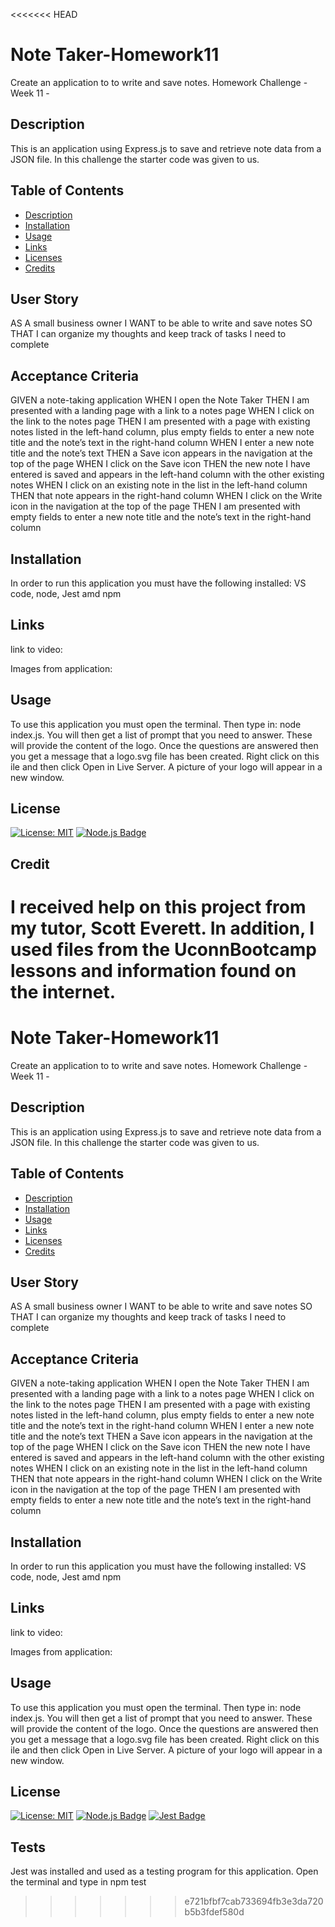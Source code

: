 <<<<<<< HEAD
# Note Taker-Homework11
Create an application to to write and save notes. Homework Challenge -Week 11 -

## Description
This is an application using Express.js to save and retrieve note data from a JSON file.
In this challenge the starter code was given to us.

## Table of Contents
* [Description](#description)
* [Installation](#installation)
* [Usage](#usage)
* [Links](#links)
* [Licenses](#license)
* [Credits](#credits)

## User Story
AS A small business owner
I WANT to be able to write and save notes
SO THAT I can organize my thoughts and keep track of tasks I need to complete

## Acceptance Criteria
GIVEN a note-taking application
WHEN I open the Note Taker
THEN I am presented with a landing page with a link to a notes page
WHEN I click on the link to the notes page
THEN I am presented with a page with existing notes listed in the left-hand column, plus empty fields to enter a new note title and the note’s text in the right-hand column
WHEN I enter a new note title and the note’s text
THEN a Save icon appears in the navigation at the top of the page
WHEN I click on the Save icon
THEN the new note I have entered is saved and appears in the left-hand column with the other existing notes
WHEN I click on an existing note in the list in the left-hand column
THEN that note appears in the right-hand column
WHEN I click on the Write icon in the navigation at the top of the page
THEN I am presented with empty fields to enter a new note title and the note’s text in the right-hand column


## Installation
In order to run this application you must have the following installed: VS code, node, Jest amd npm

## Links
link to video: 



Images from application:





## Usage
To use this application you must open the terminal. Then type in: node index.js.  You will then get 
a list of prompt that you need to answer.  These will provide the content of the logo.  Once the questions
are answered then you get a message that a logo.svg file has been created.  Right click on this ile and
then click Open in Live Server.  A picture of your logo will appear in a new window.

## License
[![License: MIT](https://img.shields.io/badge/License-MIT-green.svg)](https://opensource.org/licenses/MIT)
[![Node.js Badge](https://img.shields.io/badge/Node.js-393?logo=nodedotjs&logoColor=fff&style=flat)](https://nodejs.org/en) 

## Credit
I received help on this project from my tutor, Scott Everett.  In addition, I used files from the UconnBootcamp lessons and
information found on the internet.
=======
# Note Taker-Homework11
Create an application to to write and save notes. Homework Challenge -Week 11 -

## Description
This is an application using Express.js to save and retrieve note data from a JSON file.
In this challenge the starter code was given to us.

## Table of Contents
* [Description](#description)
* [Installation](#installation)
* [Usage](#usage)
* [Links](#links)
* [Licenses](#license)
* [Credits](#credits)

## User Story
AS A small business owner
I WANT to be able to write and save notes
SO THAT I can organize my thoughts and keep track of tasks I need to complete

## Acceptance Criteria
GIVEN a note-taking application
WHEN I open the Note Taker
THEN I am presented with a landing page with a link to a notes page
WHEN I click on the link to the notes page
THEN I am presented with a page with existing notes listed in the left-hand column, plus empty fields to enter a new note title and the note’s text in the right-hand column
WHEN I enter a new note title and the note’s text
THEN a Save icon appears in the navigation at the top of the page
WHEN I click on the Save icon
THEN the new note I have entered is saved and appears in the left-hand column with the other existing notes
WHEN I click on an existing note in the list in the left-hand column
THEN that note appears in the right-hand column
WHEN I click on the Write icon in the navigation at the top of the page
THEN I am presented with empty fields to enter a new note title and the note’s text in the right-hand column


## Installation
In order to run this application you must have the following installed: VS code, node, Jest amd npm

## Links
link to video: 



Images from application:





## Usage
To use this application you must open the terminal. Then type in: node index.js.  You will then get 
a list of prompt that you need to answer.  These will provide the content of the logo.  Once the questions
are answered then you get a message that a logo.svg file has been created.  Right click on this ile and
then click Open in Live Server.  A picture of your logo will appear in a new window.

## License
[![License: MIT](https://img.shields.io/badge/License-MIT-green.svg)](https://opensource.org/licenses/MIT)
  [![Node.js Badge](https://img.shields.io/badge/Node.js-393?logo=nodedotjs&logoColor=fff&style=flat)](https://nodejs.org/en) 
  [![Jest Badge](https://img.shields.io/badge/Jest-C21325?logo=jest&logoColor=fff&style=flat)](https://jestjs.io/)

## Tests
Jest was installed and used as a testing program for this application.  Open the terminal and type in npm test
>>>>>>> e721bfbf7cab733694fb3e3da720b5b3fdef580d
